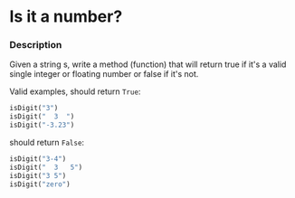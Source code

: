 # Is it a number?

### Description
Given a string s, write a method (function) that will return true if it's a valid single integer or floating number or false if it's not.

Valid examples, should return `True`:

```python
isDigit("3")
isDigit("  3  ")
isDigit("-3.23")
```

should return `False`:

```python
isDigit("3-4")
isDigit("  3   5")
isDigit("3 5")
isDigit("zero")
```
